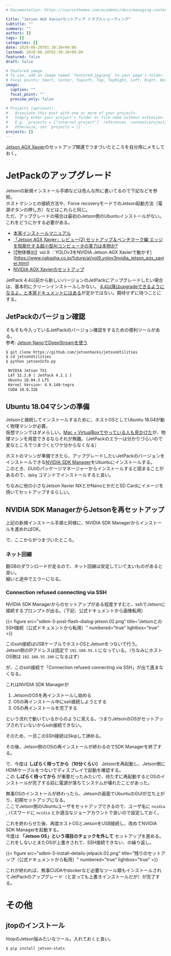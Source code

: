 ```yaml
---
# Documentation: https://sourcethemes.com/academic/docs/managing-content/

title: "Jetson AGX Xavierセットアップ トラブルシューティング"
subtitle: ""
summary: ""
authors: []
tags: []
categories: []
date: 2020-08-28T01:30:38+09:00
lastmod: 2020-08-28T01:30:38+09:00
featured: false
draft: false

# Featured image
# To use, add an image named `featured.jpg/png` to your page's folder.
# Focal points: Smart, Center, TopLeft, Top, TopRight, Left, Right, BottomLeft, Bottom, BottomRight.
image:
  caption: ""
  focal_point: ""
  preview_only: false

# Projects (optional).
#   Associate this post with one or more of your projects.
#   Simply enter your project's folder or file name without extension.
#   E.g. `projects = ["internal-project"]` references `content/project/deep-learning/index.md`.
#   Otherwise, set `projects = []`.
projects: []
---
```


[Jetson AGX Xavier](https://www.nvidia.com/ja-jp/autonomous-machines/embedded-systems/jetson-agx-xavier/)のセットアップ関連でつまづいたところを自分用にメモしておく。

# JetPackのアップグレード

Jetsonの新規インストール手順などは色んな所に書いてるので下記などを参照。  
ホストマシンとの接続方法や、Force recoveryモードでのJetson起動方法（電源ボタンの押し方）などはこれらと同じ。  
ただ、アップグレードの場合は最初のJetson側のUbuntuインストールがない。これをどうにかする必要がある。

* [本家インストールマニュアル](https://docs.nvidia.com/sdk-manager/install-with-sdkm-jetson/index.html#install-with-sdkm-jetson)
* [「Jetson AGX Xavier」レビュー(2) セットアップ＆ベンチマーク編 エッジを知能化する超小型AIコンピュータの実力は本物か?](https://robotstart.info/2019/03/04/jetson-xavier-review-02.html)
* [【物体検出】vol.9 ：YOLOv3をNVIDIA Jetson AGX Xavierで動かす] (https://www.nakasha.co.jp/future/ai/vol9_yolov3nvidia_jetson_agx_xavier.html)
* [NVIDIA AGX Xavierのセットアップ](http://www1.meijo-u.ac.jp/~kohara/cms/technicalreport/nvidia-agx-xavier-setup)

JetPack 4.4以前から新しいバージョンのJetPackにアップグレードしたい場合は、基本的にクリーンインストールしかない。
[4.4以降はupgradeできるようになるよ、と本家ドキュメントにはある](https://docs.nvidia.com/jetson/jetpack/install-jetpack/index.html#upgrade-jetpack)が定かではない。期待せずに待つことにする。


## JetPackのバージョン確認

そもそも今入っているJetPackのバージョン確認をするための便利ツールがある。  
参考: [Jetson NanoでDeepStreamを使う](https://www.usagi1975.com/202001120052/)

```sh
$ git clone https://github.com/jetsonhacks/jetsonUtilities
$ cd jetsonUtilities
$ python jetsonInfo.py

 NVIDIA Jetson TX1
 L4T 32.2.0 [ JetPack 4.2.1 ]
 Ubuntu 18.04.3 LTS
 Kernel Version: 4.9.140-tegra
 CUDA 10.0.326
```


## Ubuntu 18.04マシンの準備

Jetsonと接続してインストールするために、ホストOSとしてUbuntu 18.04が動く物理マシンが必要。  
仮想マシンではダメらしい。[Mac + VirtualBoxでやっている人も見かけた](https://qiita.com/baba5246/items/c86a25678a0d85a204f3)が、物理マシンを用意できるならそれが無難。（JetPackのエラーは分かりづらいので変なところでつまづくとワケ分からなくなる）

ホストのマシンが準備できたら、アップグレードしたいJetPackのバージョンをインストールできる[NVIDIA SDK Manager](https://developer.nvidia.com/nvidia-sdk-manager)をUbuntuにインストールする。  
このとき、GUIのパッケージマネージャーからインストールすると固まることがあるので、`dpkg` コマンドでインストールすると良い。

ちなみに他の小さなJetson Xavier NXとかNanoとかだとSD Cardにイメージを焼いてセットアップするらしい。


## NVIDIA SDK ManagerからJetsonを再セットアップ

上記の新規インストール手順と同様に、NVIDIA SDK Managerからインストールを進めればOK。  

で、ここからがつまづいたところ。


### ネット回線

数GBのダウンロードが走るので、ネット回線は安定していて太いものがあると良い。  
細いと途中でエラーになる。


### Connection refused connecting via SSH

NVIDIA SDK Managerからのセットアップがある程度すすむと、sshでJetsonに接続するプロンプトが出る。（下記、公式ドキュメントから画像転用）

{{< figure src="sdkm-3-post-flash-dialog-jetson.02.png" title="JetsonとのSSH接続（公式ドキュメントから転用）" numbered="true" lightbox="true" >}}

このssh接続はUSBケーブルでホストOSとJetsonをつないで行う。  
Jetson側のIPアドレスは固定で `192.168.55.1` になっている。（ちなみにホストOS側は `192.168.55.100` になるはず）

が、このssh接続で「Connection refused connecting via SSH」が出て進まなくなる。

これはNVIDIA SDK Managerが

1. JetsonのOSを再インストールし始める
2. OSの再インストール中にssh接続しようとする
3. OSの再インストールを完了する

という流れで動いているからのように見える。つまりJetsonのOSがセットアップされていないからssh接続できない。

そのため、一旦このSSH接続はSkipして諦める。

その後、Jetson側のOSの再インストールが終わるのでSDK Managerを終了する。

で、今度は **しばらく待ってから（10分くらい）** Jetsonを再起動し、Jetson側にHDMIケーブルをつないでディスプレイで起動を確認する。  
この **しばらく待ってから** が重要だったみたいで、待たずに再起動するとOSのインストールが完了する前に電源が落ちてシステムが壊れたことがあった。

無事OSのインストールが終わったら、Jetsonの画面でUbuntuのGUIが立ち上がり、初期セットアップになる。  
ここでJetson側のUbuntuユーザをセットアップできるので、ユーザ名に `nvidia` , パスワードに `nvidia` とか適当なジョーアカウントで良いので設定しておく。

これを終わらせた後、再度ホストOSとJetsonをUSB接続し、改めてNVIDIA SDK Managerを起動する。  
今度は **「Jetson OS」という項目のチェックを外して** セットアップを進める。  
これをしないとまたOSが上書きされて、SSH接続できない、の繰り返し。

{{< figure src="sdkm-3-install-details-jetpack.02.png" title="残りのセットアップ（公式ドキュメントから転用）" numbered="true" lightbox="true" >}}

これが終われば、無事CUDAやdockerなど必要なツール類もインストールされてJetPackのアップグレード（と言っても上書きインストールだが）が完了する。


# その他

## jtopのインストール

htopのJetson版みたいなツール。入れておくと良い。

```sh
$ pip install jetson-stats
```

